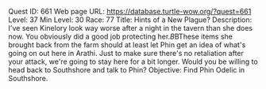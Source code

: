 Quest ID: 661
Web page URL: https://database.turtle-wow.org/?quest=661
Level: 37
Min Level: 30
Race: 77
Title: Hints of a New Plague?
Description: I've seen Kinelory look way worse after a night in the tavern than she does now. You obviously did a good job protecting her.$B$BThese items she brought back from the farm should at least let Phin get an idea of what's going on out here in Arathi. Just to make sure there's no retaliation after your attack, we're going to stay here for a bit longer. Would you be willing to head back to Southshore and talk to Phin?
Objective: Find Phin Odelic in Southshore.
